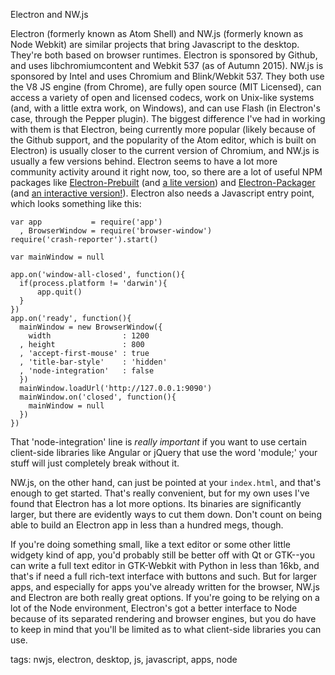 Electron and NW.js

Electron (formerly known as Atom Shell) and NW.js (formerly known as Node Webkit) are similar projects that bring Javascript to the desktop. They're both based on browser runtimes. Electron is sponsored by Github, and uses libchromiumcontent and Webkit 537 (as of Autumn 2015). NW.js is sponsored by Intel and uses Chromium and Blink/Webkit 537. They both use the V8 JS engine (from Chrome), are fully open source (MIT Licensed), can access a variety of open and licensed codecs, work on Unix-like systems (and, with a little extra work, on Windows), and can use Flash (in Electron's case, through the Pepper plugin). The biggest difference I've had in working with them is that Electron, being currently more popular (likely because of the Github support, and the popularity of the Atom editor, which is built on Electron) is usually closer to the current version of Chromium, and NW.js is usually a few versions behind. Electron seems to have a lot more community activity around it right now, too, so there are a lot of useful NPM packages like [Electron-Prebuilt](https://www.npmjs.com/package/electron-prebuilt) (and [a lite version](https://www.npmjs.com/package/electron-prebuilt-lite)) and [Electron-Packager](https://www.npmjs.com/package/electron-packager) (and [an interactive version!](https://www.npmjs.com/package/electron-packager-interactive)). Electron also needs a Javascript entry point, which looks something like this:

    var app           = require('app')  
      , BrowserWindow = require('browser-window')  
    require('crash-reporter').start()  

    var mainWindow = null  

    app.on('window-all-closed', function(){  
      if(process.platform != 'darwin'){  
          app.quit()  
      }  
    })  
    app.on('ready', function(){  
      mainWindow = new BrowserWindow({  
        width                : 1200  
      , height               : 800  
      , 'accept-first-mouse' : true  
      , 'title-bar-style'    : 'hidden'  
      , 'node-integration'   : false  
      })  
      mainWindow.loadUrl('http://127.0.0.1:9090')  
      mainWindow.on('closed', function(){  
        mainWindow = null  
      })  
    })  

That 'node-integration' line is _really important_ if you want to use certain client-side libraries like Angular or jQuery that use the word 'module;' your stuff will just completely break without it.

NW.js, on the other hand, can just be pointed at your `index.html`, and that's enough to get started. That's really convenient, but for my own uses I've found that Electron has a lot more options. Its binaries are significantly larger, but there are evidently ways to cut them down. Don't count on being able to build an Electron app in less than a hundred megs, though.

If you're doing something small, like a text editor or some other little widgety kind of app, you'd probably still be better off with Qt or GTK--you can write a full text editor in GTK-Webkit with Python in less than 16kb, and that's if need a full rich-text interface with buttons and such. But for larger apps, and especially for apps you've already written for the browser, NW.js and Electron are both really great options. If you're going to be relying on a lot of the Node environment, Electron's got a better interface to Node because of its separated rendering and browser engines, but you do have to keep in mind that you'll be limited as to what client-side libraries you can use.

tags: nwjs, electron, desktop, js, javascript, apps, node

